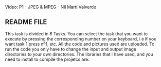 
Video: P1 - JPEG & MPEG - Nil Martí Valverde

README FILE
----------------------------------------------------------------------------------------
This task is divided in 6 Tasks. You can select the task that you want to execute
by pressing the corresponding number on your keyboard, i.e if you want task 1 press nº1, etc.
All the code and pictures used are uploaded. 
To run the code you only have to change the input and output image directories to your own directories.
The libraries that I have used, and you need to install to compile the projetcs are: 
